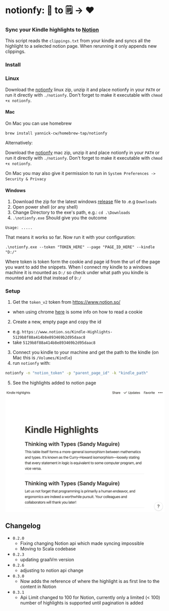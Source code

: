 # notionfy: 📓 to 🗒 -> ♥

### Sync your Kindle highlights to [Notion](https://www.notion.so/)

This script reads the `clippings.txt` from your kindle and syncs all the highlight to a selected notion page.
When rerunning it only appends new clippings.

### Install

### Linux

Download the [notionfy](https://github.com/yannick-cw/notionfy/releases/tag/0.3.x) linux zip, unzip it and place notionfy in your `PATH` or run it directly with `./notionfy`. Don't forget to make it executable with `chmod +x notionfy`.


#### Mac
On Mac you can use homebrew
```
brew install yannick-cw/homebrew-tap/notionfy
```
Alternatively:

Download the [notionfy](https://github.com/yannick-cw/notionfy/releases/tag/0.3.x) mac zip, unzip it and place notionfy in your `PATH` or run it directly with `./notionfy`. Don't forget to make it executable with `chmod +x notionfy`.

On Mac you may also give it permission to run in `System Preferences -> Security & Privacy`

#### Windows

1. Download the zip for the latest windows [release](https://github.com/yannick-cw/notionfy/releases/download/0.3.x/notionfy.exe) file to .e.g `Downloads`
2. Open power shell (or any shell)
4. Change Directory to the exe's path, e.g.: `cd .\Downloads`
5. `.\notionfy.exe`
Should give you the outcome
```
Usage: .....
```
That means it works so far.
Now run it with your configuration:

```
.\notionfy.exe --token "TOKEN_HERE" --page "PAGE_ID_HERE" --kindle "D:/"
```

Where token is token form the cookie and page id from the url of the page you want to add the snippets. When I connect my kindle to a windows machine it is mounted as `D:/` so check under what path you kindle is mounted and add that instead of `D:/`

### Setup

1. Get the `token_v2` token from https://www.notion.so/

- when using chrome [here](https://developers.google.com/web/tools/chrome-devtools/storage/cookies) is some info on how to read a cookie

2. Create a new, empty page and copy the id

- e.g. `https://www.notion.so/Kindle-Highlights-5129b8f88a414b8e893469b2d95daac8`
- take `5129b8f88a414b8e893469b2d95daac8`

3. Connect you kindle to your machine and get the path to the kindle (on Mac this is `/Volumes/Kindle`)
4. run `notionfy` with:

```bash
notionfy -n "notion_token" -p "parent_page_id" -k "kindle_path"
```

5. See the highlights added to notion page

![Highlights](./highlights.png)


## Changelog
- `0.2.0`
  - Fixing changing Notion api which made syncing impossible
  - Moving to Scala codebase
- `0.2.3`
  - updating graalVm version
- `0.2.6`
  - adjusting to notion api change
- `0.3.0`
  - Now adds the reference of where the highlight is as first line to the content in Notion
- `0.3.1`
  - Api Limit changed to 100 for Notion, currently only a limited (< 100) number of highlights is supported until pagination is added
